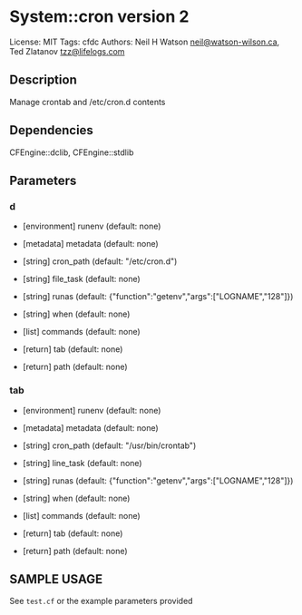 # System::cron version 2

License: MIT
Tags: cfdc
Authors: Neil H Watson <neil@watson-wilson.ca>, Ted Zlatanov <tzz@lifelogs.com>

## Description
Manage crontab and /etc/cron.d contents

## Dependencies
CFEngine::dclib, CFEngine::stdlib

## Parameters
### d
* [environment] runenv (default: none)

* [metadata] metadata (default: none)

* [string] cron_path (default: "/etc/cron.d")

* [string] file_task (default: none)

* [string] runas (default: {"function":"getenv","args":["LOGNAME","128"]})

* [string] when (default: none)

* [list] commands (default: none)

* [return] tab (default: none)

* [return] path (default: none)

### tab
* [environment] runenv (default: none)

* [metadata] metadata (default: none)

* [string] cron_path (default: "/usr/bin/crontab")

* [string] line_task (default: none)

* [string] runas (default: {"function":"getenv","args":["LOGNAME","128"]})

* [string] when (default: none)

* [list] commands (default: none)

* [return] tab (default: none)

* [return] path (default: none)


## SAMPLE USAGE
See `test.cf` or the example parameters provided

